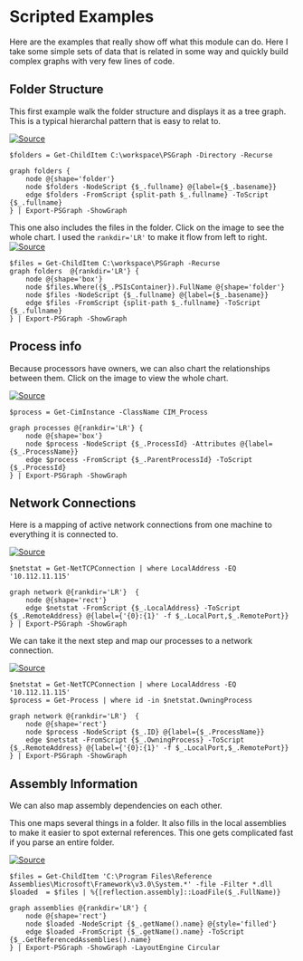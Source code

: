 # Scripted Examples
Here are the examples that really show off what this module can do. Here I take some simple sets of data that is related in some way and quickly build complex graphs with very few lines of code.

## Folder Structure

This first example walk the folder structure and displays it as a tree graph. This is a typical hierarchal pattern that is easy to relat to.


[![Source](images/folders.png)](images/folders.png)

    $folders = Get-ChildItem C:\workspace\PSGraph -Directory -Recurse

    graph folders {
        node @{shape='folder'}
        node $folders -NodeScript {$_.fullname} @{label={$_.basename}}
        edge $folders -FromScript {split-path $_.fullname} -ToScript {$_.fullname}
    } | Export-PSGraph -ShowGraph 

This one also includes the files in the folder. Click on the image to see the whole chart. I used the `rankdir='LR'` to make it flow from left to right.
[![Source](images/filesSmall.png)](images/files.png)

    $files = Get-ChildItem C:\workspace\PSGraph -Recurse
    graph folders  @{rankdir='LR'} {
        node @{shape='box'}
        node $files.Where({$_.PSIsContainer}).FullName @{shape='folder'}
        node $files -NodeScript {$_.fullname} @{label={$_.basename}}
        edge $files -FromScript {split-path $_.fullname} -ToScript {$_.fullname}
    } | Export-PSGraph -ShowGraph 

## Process info
Because processors have owners, we can also chart the relationships between them. Click on the image to view the whole chart.

[![Source](images/processSmall.png)](images/processes.png)

    $process = Get-CimInstance -ClassName CIM_Process

    graph processes @{rankdir='LR'} {
        node @{shape='box'}
        node $process -NodeScript {$_.ProcessId} -Attributes @{label={$_.ProcessName}}
        edge $process -FromScript {$_.ParentProcessId} -ToScript {$_.ProcessId}
    } | Export-PSGraph -ShowGraph 

## Network Connections
Here is a mapping of active network connections from one machine to everything it is connected to.

[![Source](images/networkConnection.png)](images/networkConnection.png)

    $netstat = Get-NetTCPConnection | where LocalAddress -EQ '10.112.11.115'

    graph network @{rankdir='LR'}  {
        node @{shape='rect'}
        edge $netstat -FromScript {$_.LocalAddress} -ToScript {$_.RemoteAddress} @{label={'{0}:{1}' -f $_.LocalPort,$_.RemotePort}}
    } | Export-PSGraph -ShowGraph 

We can take it the next step and map our processes to a network connection.

[![Source](images/processNetwork.png)](images/processNetwork.png)

    $netstat = Get-NetTCPConnection | where LocalAddress -EQ '10.112.11.115'
    $process = Get-Process | where id -in $netstat.OwningProcess

    graph network @{rankdir='LR'}  {
        node @{shape='rect'}
        node $process -NodeScript {$_.ID} @{label={$_.ProcessName}}
        edge $netstat -FromScript {$_.OwningProcess} -ToScript {$_.RemoteAddress} @{label={'{0}:{1}' -f $_.LocalPort,$_.RemotePort}}
    } | Export-PSGraph -ShowGraph 


## Assembly Information
We can also map assembly dependencies on each other.

This one maps several things in a folder. It also fills in the local assemblies to make it easier to spot external references. This one gets complicated fast if you parse an entire folder. 

[![Source](images/assemblySmall.png)](images/assembly.png)

    $files = Get-ChildItem 'C:\Program Files\Reference Assemblies\Microsoft\Framework\v3.0\System.*' -file -Filter *.dll
    $loaded  = $files | %{[reflection.assembly]::LoadFile($_.FullName)}

    graph assemblies @{rankdir='LR'} {
        node @{shape='rect'}
        node $loaded -NodeScript {$_.getName().name} @{style='filled'}
        edge $loaded -FromScript {$_.getName().name} -ToScript {$_.GetReferencedAssemblies().name}
    } | Export-PSGraph -ShowGraph -LayoutEngine Circular

